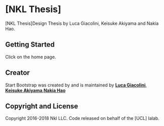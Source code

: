 # [NKL Thesis] 

[NKL Thesis]Design Thesis by Luca Giacolini, Keisuke Akiyama and Nakia Hao.

## Getting Started

Click on the home page.


## Creator

Start Bootstrap was created by and is maintained by **[Luca Giacolini](http://www.lucagiacolini.com/)**, **[Keisuke Akiyama](https://twitter.com/K_akiyama1115)**,**[Nakia Hao](https://twitter.com/nakiastic)**



## Copyright and License

Copyright 2016-2018 Nkl LLC. Code released on behalf of the [UCL] Ialab.
